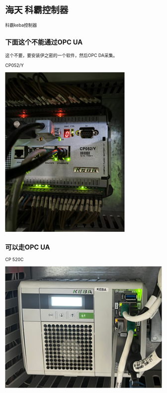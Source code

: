 # 海天 科霸控制器

科霸keba控制器

## 下面这个不能通过OPC UA

这个不要，要安装伊之密的一个软件，然后OPC DA采集。

CP052/Y

<img src="Imag/image-20230424114334487.png" alt="image-20230424114334487" style="zoom:50%;" />

## 可以走OPC UA

CP 520C

<img src="Imag/image-20230424114438719.png" alt="image-20230424114438719" style="zoom:50%;" />